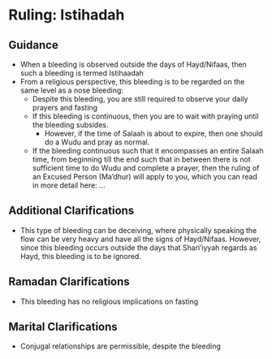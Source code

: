 # Ruling: Istihadah

## Guidance

- When a bleeding is observed outside the days of Hayd/Nifaas, then such a bleeding is termed Istihaadah
- From a religious perspective, this bleeding is to be regarded on the same level as a nose bleeding:
  - Despite this bleeding, you are still required to observe your daily prayers and fasting
  - If this bleeding is continuous, then you are to wait with praying until the bleeding subsides.
    - However, if the time of Salaah is about to expire, then one should do a Wudu and pray as normal.
  - If the bleeding continuous such that it encompasses an entire Salaah time, from beginning till the end such that in between there is not sufficient time to do Wudu and complete a prayer, then the ruling of an Excused Person (Ma’dhur) will apply to you, which you can read in more detail here: ...

## Additional Clarifications

- This type of bleeding can be deceiving, where physically speaking the flow can be very heavy and have all the signs of Hayd/Nifaas. However, since this bleeding occurs outside the days that Shari’iyyah regards as Hayd, this bleeding is to be ignored.

## Ramadan Clarifications

- This bleeding has no religious implications on fasting

## Marital Clarifications

- Conjugal relationships are permissible, despite the bleeding
